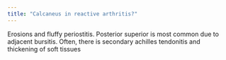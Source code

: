 ```yaml
---
title: "Calcaneus in reactive arthritis?"
---
```

Erosions and fluffy periostitis. Posterior superior is most common due to adjacent bursitis. Often, there is secondary achilles tendonitis and thickening of soft tissues

